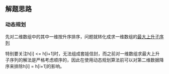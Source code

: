 ## 解题思路

### 动态规划

先对二维数组中的其中一维按升序排序，问题就转化成求一维数组的[最大上升子序列](https://github.com/sswest/leetcode/tree/master/300_longest_increasing_subsequence)

特别要关注h[i] <= h[i+1]时，无法组成套娃信封，而之前对一维数组求最大上升子序列的解法是严格考虑顺序的，因此在使用动态规划算法前可以对第二维数据降序来排除h[i] = h[i+1]的影响。